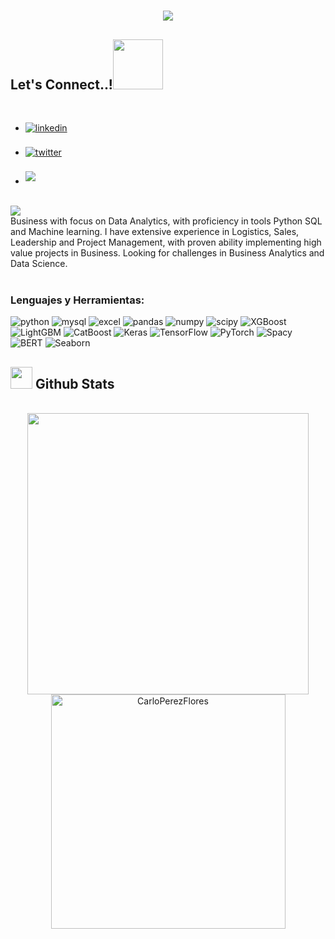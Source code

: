 

<h1 align="center">
    <img src="https://readme-typing-svg.herokuapp.com/?font=Righteous&size=35&center=true&vCenter=true&width=500&height=70&duration=4000&lines=Hello!+👋;+I'm+Carlo+Pérez!;&color=royalblue" />
</h1>



## <b> Let's Connect..!</b><img src="https://github.com/CarloBPerezFlores/CarloBPerezFlores/raw/main/assets/mdImages/handshake.gif" width ="80">
<br>
<div align='left'>

<ul>

<li>
<a href="https://linkedin.com/in/carlobperezf" target="_blank">
<img src="https://img.shields.io/badge/linkedin: carlobperezf-%2300acee.svg?color=405DE6&style=for-the-badge&logo=linkedin&logoColor=white" alt=linkedin style="margin-bottom: 5px;"/>
</a>
</li>

<br>

<li>
<a href="" target="_blank">
<img src="https://img.shields.io/badge/googlesites:  carlobenitoperezflores-%2300acee.svg?color=1DA1F2&style=for-the-badge&logo=googlesites&logoColor=white" alt=twitter style="margin-bottom: 5px;"/>
</a>
</li>

<br>

<li>
<a href="mailto:carlobenitoperezflores@gmail.com" target="_blank">
<img src="https://img.shields.io/badge/gmail:  carlobenitoperezflores-%23EA4335.svg?style=for-the-badge&logo=gmail&logoColor=white" t=mail style="margin-bottom: 5px;" />
</a>
</li>


	
</ul>
</div>

<br>
<img src="https://user-images.githubusercontent.com/73097560/115834477-dbab4500-a447-11eb-908a-139a6edaec5c.gif">   


<br>
Business with focus on Data Analytics, with proficiency in tools Python SQL and Machine learning. I have extensive experience in Logistics, Sales, Leadership and Project Management, with proven ability implementing high value projects in Business. Looking for challenges in Business Analytics and Data Science.
<br><br>

<p align="center">

<h3 align="left">Lenguajes y Herramientas:</h3>
<div id="header" align="left">
    <img decoding="async" src="https://img.shields.io/badge/Python-3776AB?style=for-the-badge&logo=python&logoColor=white" alt="python"/>
    <img decoding="async" src="https://img.shields.io/badge/MySQL-6DB33F?style=for-the-badge&logo=mysql&logoColor=white" alt="mysql"/>
    <img decoding="async" src="https://img.shields.io/badge/Microsoft_Excel-217346?style=for-the-badge&logo=microsoft-excel&logoColor=white" alt="excel"/>
    <img decoding="async" src="https://img.shields.io/badge/pandas-yellow?style=for-the-badge&logo=pandas&logoColor=white" alt="pandas"/>
    <img decoding="async" src="https://img.shields.io/badge/numpy-red?style=for-the-badge&logo=numpy&logoColor=white" alt="numpy"/>
    <img decoding="async" src="https://img.shields.io/badge/scipy-green?style=for-the-badge&logo=scipy&logoColor=white" alt="scipy"/>
    <img decoding="async" src="https://img.shields.io/badge/XGBoost-5391FE?style=for-the-badge&logo=xgboost&logoColor=white" alt="XGBoost"/>
    <img decoding="async" src="https://img.shields.io/badge/LightGBM-00AEEF?style=for-the-badge&logo=lightbulb&logoColor=white" alt="LightGBM"/>
    <img decoding="async" src="https://img.shields.io/badge/CatBoost-2F74C0?style=for-the-badge&logo=cat&logoColor=white" alt="CatBoost"/>
    <img decoding="async" src="https://img.shields.io/badge/Keras-D00000?style=for-the-badge&logo=keras&logoColor=white" alt="Keras"/>
    <img decoding="async" src="https://img.shields.io/badge/TensorFlow-FF6F00?style=for-the-badge&logo=tensorflow&logoColor=white" alt="TensorFlow"/>
    <img decoding="async" src="https://img.shields.io/badge/PyTorch-EE4C2C?style=for-the-badge&logo=pytorch&logoColor=white" alt="PyTorch"/>
    <img decoding="async" src="https://img.shields.io/badge/Spacy-09AFC7?style=for-the-badge&logo=spacy&logoColor=white" alt="Spacy"/>
    <img decoding="async" src="https://img.shields.io/badge/BERT-F9A03C?style=for-the-badge&logo=transformers&logoColor=white" alt="BERT"/>
    <img decoding="async" src="https://img.shields.io/badge/Seaborn-3776AB?style=for-the-badge&logo=python&logoColor=white" alt="Seaborn"/>
   
</div>


## <img src="https://media.giphy.com/media/iY8CRBdQXODJSCERIr/giphy.gif" width="35"><b> Github Stats </b>
<br>

<div align="center">

<a href="https://github.com/CarloPerezFlores">
  <img src="https://github-readme-stats.vercel.app/api?username=CarloPerezFlores&include_all_commits=true&count_private=true&show_icons=true&line_height=20&title_color=7A7ADB&icon_color=2234AE&text_color=D3D3D3&bg_color=0,000000,130F40" width="450"/>
  <img src="https://github-readme-stats.vercel.app/api/top-langs?username=CarloPerezFlores&show_icons=true&locale=en&layout=compact&line_height=20&title_color=7A7ADB&icon_color=2234AE&text_color=D3D3D3&bg_color=0,000000,130F40" width="375"  alt="CarloPerezFlores"/>

</a>
</div>

<br>
<br>
<br>
